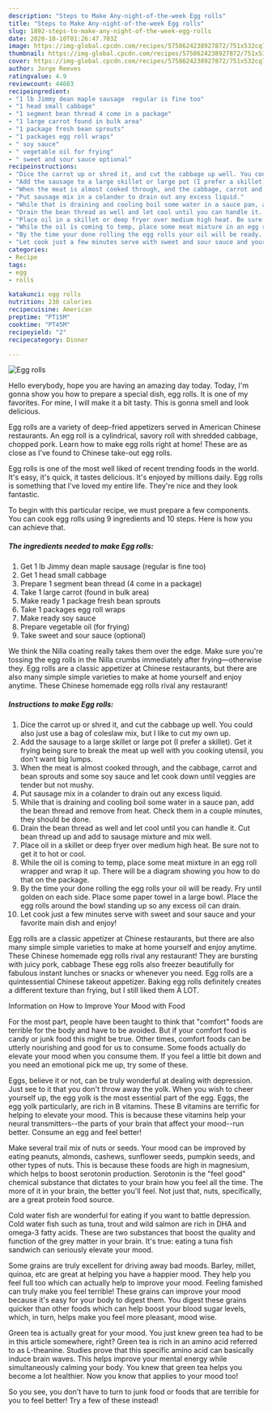```yaml
---
description: "Steps to Make Any-night-of-the-week Egg rolls"
title: "Steps to Make Any-night-of-the-week Egg rolls"
slug: 1892-steps-to-make-any-night-of-the-week-egg-rolls
date: 2020-10-10T01:26:47.703Z
image: https://img-global.cpcdn.com/recipes/5758624238927872/751x532cq70/egg-rolls-recipe-main-photo.jpg
thumbnail: https://img-global.cpcdn.com/recipes/5758624238927872/751x532cq70/egg-rolls-recipe-main-photo.jpg
cover: https://img-global.cpcdn.com/recipes/5758624238927872/751x532cq70/egg-rolls-recipe-main-photo.jpg
author: Jorge Reeves
ratingvalue: 4.9
reviewcount: 44603
recipeingredient:
- "1 lb Jimmy dean maple sausage  regular is fine too"
- "1 head small cabbage"
- "1 segment bean thread 4 come in a package"
- "1 large carrot found in bulk area"
- "1 package fresh bean sprouts"
- "1 packages egg roll wraps"
- " soy sauce"
- " vegetable oil for frying"
- " sweet and sour sauce optional"
recipeinstructions:
- "Dice the carrot up or shred it, and cut the cabbage up well. You could also just use a bag of coleslaw mix, but I like to cut my own up."
- "Add the sausage to a large skillet or large pot (I prefer a skillet). Get it frying being sure to break the meat up well with you cooking utensil, you don&#39;t want big lumps."
- "When the meat is almost cooked through, and the cabbage, carrot and bean sprouts and some soy sauce and let cook down until veggies are tender but not mushy."
- "Put sausage mix in a colander to drain out any excess liquid."
- "While that is draining and cooling boil some water in a sauce pan, add the bean thread and remove from heat. Check them in a couple minutes, they should be done."
- "Drain the bean thread as well and let cool until you can handle it. Cut bean thread up and add to sausage mixture and mix well."
- "Place oil in a skillet or deep fryer over medium high heat. Be sure not to get it to hot or cool."
- "While the oil is coming to temp, place some meat mixture in an egg roll wrapper and wrap it up. There will be a diagram showing you how to do that on the package."
- "By the time your done rolling the egg rolls your oil will be ready. Fry until golden on each side. Place some paper towel in a large bowl. Place the egg rolls around the bowl standing up so any excess oil can drain."
- "Let cook just a few minutes serve with sweet and sour sauce and your favorite main dish and enjoy!"
categories:
- Recipe
tags:
- egg
- rolls

katakunci: egg rolls 
nutrition: 238 calories
recipecuisine: American
preptime: "PT15M"
cooktime: "PT45M"
recipeyield: "2"
recipecategory: Dinner

---
```



![Egg rolls](https://img-global.cpcdn.com/recipes/5758624238927872/751x532cq70/egg-rolls-recipe-main-photo.jpg)

Hello everybody, hope you are having an amazing day today. Today, I'm gonna show you how to prepare a special dish, egg rolls. It is one of my favorites. For mine, I will make it a bit tasty. This is gonna smell and look delicious.

Egg rolls are a variety of deep-fried appetizers served in American Chinese restaurants. An egg roll is a cylindrical, savory roll with shredded cabbage, chopped pork. Learn how to make egg rolls right at home! These are as close as I&#39;ve found to Chinese take-out egg rolls.

Egg rolls is one of the most well liked of recent trending foods in the world. It's easy, it's quick, it tastes delicious. It's enjoyed by millions daily. Egg rolls is something that I've loved my entire life. They're nice and they look fantastic.


To begin with this particular recipe, we must prepare a few components. You can cook egg rolls using 9 ingredients and 10 steps. Here is how you can achieve that.

<!--inarticleads1-->

##### The ingredients needed to make Egg rolls:

1. Get 1 lb Jimmy dean maple sausage  (regular is fine too)
1. Get 1 head small cabbage
1. Prepare 1 segment bean thread (4 come in a package)
1. Take 1 large carrot (found in bulk area)
1. Make ready 1 package fresh bean sprouts
1. Take 1 packages egg roll wraps
1. Make ready  soy sauce
1. Prepare  vegetable oil (for frying)
1. Take  sweet and sour sauce (optional)


We think the Nilla coating really takes them over the edge. Make sure you&#39;re tossing the egg rolls in the Nilla crumbs immediately after frying—otherwise they. Egg rolls are a classic appetizer at Chinese restaurants, but there are also many simple simple varieties to make at home yourself and enjoy anytime. These Chinese homemade egg rolls rival any restaurant! 

<!--inarticleads2-->

##### Instructions to make Egg rolls:

1. Dice the carrot up or shred it, and cut the cabbage up well. You could also just use a bag of coleslaw mix, but I like to cut my own up.
1. Add the sausage to a large skillet or large pot (I prefer a skillet). Get it frying being sure to break the meat up well with you cooking utensil, you don&#39;t want big lumps.
1. When the meat is almost cooked through, and the cabbage, carrot and bean sprouts and some soy sauce and let cook down until veggies are tender but not mushy.
1. Put sausage mix in a colander to drain out any excess liquid.
1. While that is draining and cooling boil some water in a sauce pan, add the bean thread and remove from heat. Check them in a couple minutes, they should be done.
1. Drain the bean thread as well and let cool until you can handle it. Cut bean thread up and add to sausage mixture and mix well.
1. Place oil in a skillet or deep fryer over medium high heat. Be sure not to get it to hot or cool.
1. While the oil is coming to temp, place some meat mixture in an egg roll wrapper and wrap it up. There will be a diagram showing you how to do that on the package.
1. By the time your done rolling the egg rolls your oil will be ready. Fry until golden on each side. Place some paper towel in a large bowl. Place the egg rolls around the bowl standing up so any excess oil can drain.
1. Let cook just a few minutes serve with sweet and sour sauce and your favorite main dish and enjoy!


Egg rolls are a classic appetizer at Chinese restaurants, but there are also many simple simple varieties to make at home yourself and enjoy anytime. These Chinese homemade egg rolls rival any restaurant! They are bursting with juicy pork, cabbage These egg rolls also freezer beautifully for fabulous instant lunches or snacks or whenever you need. Egg rolls are a quintessential Chinese takeout appetizer. Baking egg rolls definitely creates a different texture than frying, but I still liked them A LOT. 

Information on How to Improve Your Mood with Food


For the most part, people have been taught to think that "comfort" foods are terrible for the body and have to be avoided. But if your comfort food is candy or junk food this might be true. Other times, comfort foods can be utterly nourishing and good for us to consume. Some foods actually do elevate your mood when you consume them. If you feel a little bit down and you need an emotional pick me up, try some of these.

Eggs, believe it or not, can be truly wonderful at dealing with depression. Just see to it that you don't throw away the yolk. When you wish to cheer yourself up, the egg yolk is the most essential part of the egg. Eggs, the egg yolk particularly, are rich in B vitamins. These B vitamins are terrific for helping to elevate your mood. This is because these vitamins help your neural transmitters--the parts of your brain that affect your mood--run better. Consume an egg and feel better!

Make several trail mix of nuts or seeds. Your mood can be improved by eating peanuts, almonds, cashews, sunflower seeds, pumpkin seeds, and other types of nuts. This is because these foods are high in magnesium, which helps to boost serotonin production. Serotonin is the "feel good" chemical substance that dictates to your brain how you feel all the time. The more of it in your brain, the better you'll feel. Not just that, nuts, specifically, are a great protein food source.

Cold water fish are wonderful for eating if you want to battle depression. Cold water fish such as tuna, trout and wild salmon are rich in DHA and omega-3 fatty acids. These are two substances that boost the quality and function of the grey matter in your brain. It's true: eating a tuna fish sandwich can seriously elevate your mood. 

Some grains are truly excellent for driving away bad moods. Barley, millet, quinoa, etc are great at helping you have a happier mood. They help you feel full too which can actually help to improve your mood. Feeling famished can truly make you feel terrible! These grains can improve your mood because it's easy for your body to digest them. You digest these grains quicker than other foods which can help boost your blood sugar levels, which, in turn, helps make you feel more pleasant, mood wise.

Green tea is actually great for your mood. You just knew green tea had to be in this article somewhere, right? Green tea is rich in an amino acid referred to as L-theanine. Studies prove that this specific amino acid can basically induce brain waves. This helps improve your mental energy while simultaneously calming your body. You knew that green tea helps you become a lot healthier. Now you know that applies to your mood too!

So you see, you don't have to turn to junk food or foods that are terrible for you to feel better! Try a few of these instead!

